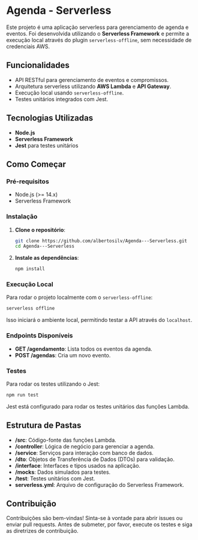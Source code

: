 # Agenda - Serverless

Este projeto é uma aplicação serverless para gerenciamento de agenda e eventos. Foi desenvolvida utilizando o **Serverless Framework** e permite a execução local através do plugin `serverless-offline`, sem necessidade de credenciais AWS.

## Funcionalidades

- API RESTful para gerenciamento de eventos e compromissos.
- Arquitetura serverless utilizando **AWS Lambda** e **API Gateway**.
- Execução local usando `serverless-offline`.
- Testes unitários integrados com Jest.

## Tecnologias Utilizadas

- **Node.js**
- **Serverless Framework**
- **Jest** para testes unitários

## Como Começar

### Pré-requisitos

- Node.js (>= 14.x)
- Serverless Framework

### Instalação

1. **Clone o repositório**:

   ```bash
   git clone https://github.com/albertosilv/Agenda---Serverless.git
   cd Agenda---Serverless
   ```

2. **Instale as dependências**:
   ```bash
   npm install
   ```

### Execução Local

Para rodar o projeto localmente com o `serverless-offline`:

```bash
serverless offline
```

Isso iniciará o ambiente local, permitindo testar a API através do `localhost`.

### Endpoints Disponíveis

- **GET /agendamento**: Lista todos os eventos da agenda.
- **POST /agendas**: Cria um novo evento.

### Testes

Para rodar os testes utilizando o Jest:

```bash
npm run test
```

Jest está configurado para rodar os testes unitários das funções Lambda.

## Estrutura de Pastas

- **/src**: Código-fonte das funções Lambda.
- **/controller**: Lógica de negócio para gerenciar a agenda.
- **/service**: Serviços para interação com banco de dados.
- **/dto**: Objetos de Transferência de Dados (DTOs) para validação.
- **/interface**: Interfaces e tipos usados na aplicação.
- **/mocks**: Dados simulados para testes.
- **/test**: Testes unitários com Jest.
- **serverless.yml**: Arquivo de configuração do Serverless Framework.

## Contribuição

Contribuições são bem-vindas! Sinta-se à vontade para abrir issues ou enviar pull requests. Antes de submeter, por favor, execute os testes e siga as diretrizes de contribuição.
